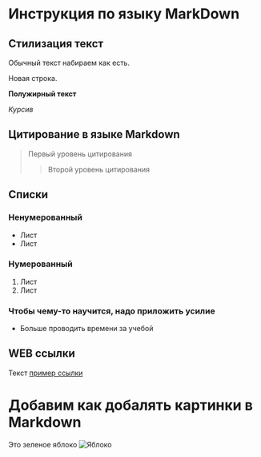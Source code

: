 # Инструкция по языку MarkDown

## Стилизация текст
Обычный текст набираем как есть.

Новая строка.

**Полужирный текст**

*Курсив*

## Цитирование в языке Markdown
> Первый уровень цитирования
>> Второй уровень цитирования

## Списки
### Ненумерованный
* Лист
* Лист

### Нумерованный
1. Лист
2. Лист

### Чтобы чему-то научится, надо приложить усилие
* Больше проводить времени за учебой
 
## WEB ссылки
Текст [пример ссылки](http.example.com "Всплывающая подсказка")

# Добавим как добалять картинки в Markdown
Это зеленое яблоко
![Яблоко](apple.jpg)